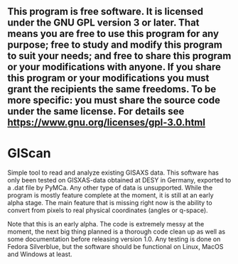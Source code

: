 This program is free software.
It is licensed under the GNU GPL version 3 or later.
That means you are free to use this program for any purpose;
free to study and modify this program to suit your needs;
and free to share this program or your modifications with anyone.
If you share this program or your modifications
you must grant the recipients the same freedoms.
To be more specific: you must share the source code under the same license.
For details see https://www.gnu.org/licenses/gpl-3.0.html
-------------------------------------------------------------------------------------------

# GIScan
Simple tool to read and analyze existing GISAXS data. 
This software has only been tested on GISXAS-data obtained at DESY in Germany, exported to a .dat file by PyMCa. Any other type of data is unsupported.
While the program is mostly feature complete at the moment, it is still at an early alpha stage. The main feature that is missing right now is the ability to convert from pixels to real physical coordinates (angles or q-space). 

Note that this is an early alpha. The code is extremely messy at the moment, the next big thing planned is a thorough code clean up as well as some documentation before releasing version 1.0. Any testing is done on Fedora Silverblue, but the software should be functional on Linux, MacOS and Windows at least. 
